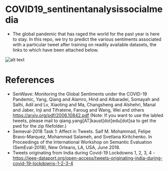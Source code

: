 # COVID19_sentinentanalysissocialmedia
* The global pandemic that has raged the world for the past year is here to stay. In this repo, we try to predict the various sentiments associated with a particular tweet after training on readily available datasets, the links to which have been attached below.

![alt text](https://github.com/sydney-machine-learning/COVID19_sentinentanalysissocialmedia/blob/main/framework.jpg?raw=True)

# References
* SenWave: Monitoring the Global Sentiments under the COVID-19 Pandemic, Yang, Qiang and Alamro, Hind and Albaradei, Somayah and Salhi, Adil and Lv, Xiaoting and Ma, Changsheng and Alshehri, Manal and Jaber, Inji and Tifratene, Faroug and Wang, Wei and others https://arxiv.org/pdf/2006.10842.pdf (Note: If you want to use the labled tweets, please mail to qiang.yang[AT]kaust[dot]edu[dot]sa to get the pwd for the zip filefolder.)
* Semeval-2018 Task 1: Affect in Tweets. Saif M. Mohammad, Felipe Bravo-Marquez, Mohammad Salameh, and Svetlana Kiritchenko. In Proceedings of the International Workshop on Semantic Evaluation (SemEval-2018), New Orleans, LA, USA, June 2018.
* Tweets originating from India during Covid-19 Lockdowns 1, 2, 3, 4 - https://ieee-dataport.org/open-access/tweets-originating-india-during-covid-19-lockdowns-1-2-3-4
